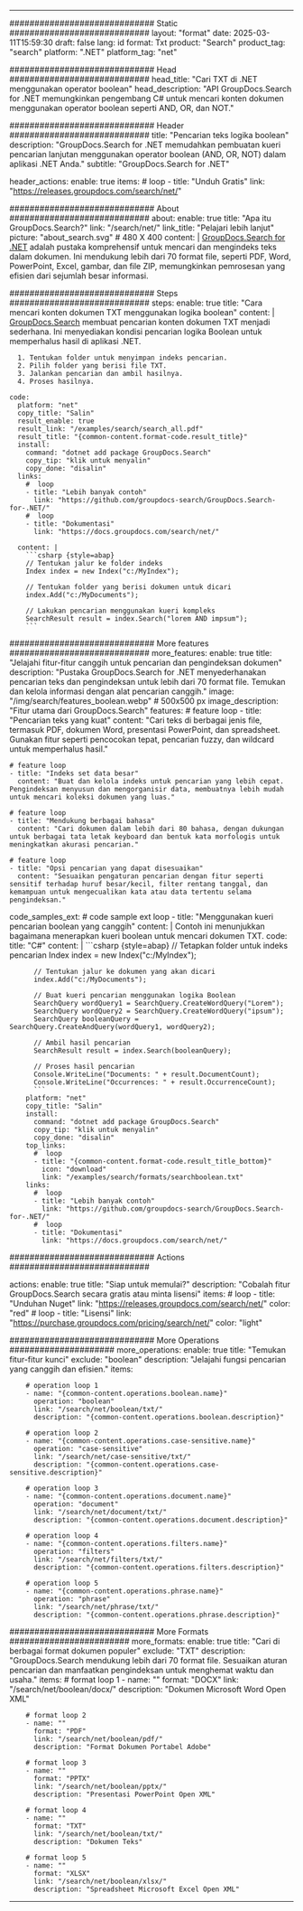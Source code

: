 
---
############################# Static ############################
layout: "format"
date:  2025-03-11T15:59:30
draft: false
lang: id
format: Txt
product: "Search"
product_tag: "search"
platform: ".NET"
platform_tag: "net"

############################# Head ############################
head_title: "Cari TXT di .NET menggunakan operator boolean"
head_description: "API GroupDocs.Search for .NET memungkinkan pengembang C# untuk mencari konten dokumen menggunakan operator boolean seperti AND, OR, dan NOT."

############################# Header ############################
title: "Pencarian teks logika boolean" 
description: "GroupDocs.Search for .NET memudahkan pembuatan kueri pencarian lanjutan menggunakan operator boolean (AND, OR, NOT) dalam aplikasi .NET Anda."
subtitle: "GroupDocs.Search for .NET" 

header_actions:
  enable: true
  items:
    #  loop
    - title: "Unduh Gratis"
      link: "https://releases.groupdocs.com/search/net/"
      
############################# About ############################
about:
    enable: true
    title: "Apa itu GroupDocs.Search?"
    link: "/search/net/"
    link_title: "Pelajari lebih lanjut"
    picture: "about_search.svg" # 480 X 400
    content: |
       [GroupDocs.Search for .NET](/search/net/) adalah pustaka komprehensif untuk mencari dan mengindeks teks dalam dokumen. Ini mendukung lebih dari 70 format file, seperti PDF, Word, PowerPoint, Excel, gambar, dan file ZIP, memungkinkan pemrosesan yang efisien dari sejumlah besar informasi.

############################# Steps ############################
steps:
    enable: true
    title: "Cara mencari konten dokumen TXT menggunakan logika boolean"
    content: |
      [GroupDocs.Search](/search/net/) membuat pencarian konten dokumen TXT menjadi sederhana. Ini menyediakan kondisi pencarian logika Boolean untuk memperhalus hasil di aplikasi .NET.
      
      1. Tentukan folder untuk menyimpan indeks pencarian.
      2. Pilih folder yang berisi file TXT.
      3. Jalankan pencarian dan ambil hasilnya.
      4. Proses hasilnya.
   
    code:
      platform: "net"
      copy_title: "Salin"
      result_enable: true
      result_link: "/examples/search/search_all.pdf"
      result_title: "{common-content.format-code.result_title}"
      install:
        command: "dotnet add package GroupDocs.Search"
        copy_tip: "klik untuk menyalin"
        copy_done: "disalin"
      links:
        #  loop
        - title: "Lebih banyak contoh"
          link: "https://github.com/groupdocs-search/GroupDocs.Search-for-.NET/"
        #  loop
        - title: "Dokumentasi"
          link: "https://docs.groupdocs.com/search/net/"
          
      content: |
        ```csharp {style=abap}
        // Tentukan jalur ke folder indeks
        Index index = new Index("c:/MyIndex");

        // Tentukan folder yang berisi dokumen untuk dicari
        index.Add("c:/MyDocuments");

        // Lakukan pencarian menggunakan kueri kompleks
        SearchResult result = index.Search("lorem AND impsum");
        ```            

############################# More features ############################
more_features:
  enable: true
  title: "Jelajahi fitur-fitur canggih untuk pencarian dan pengindeksan dokumen"
  description: "Pustaka GroupDocs.Search for .NET menyederhanakan pencarian teks dan pengindeksan untuk lebih dari 70 format file. Temukan dan kelola informasi dengan alat pencarian canggih."
  image: "/img/search/features_boolean.webp" # 500x500 px
  image_description: "Fitur utama dari GroupDocs.Search"
  features:
    # feature loop
    - title: "Pencarian teks yang kuat"
      content: "Cari teks di berbagai jenis file, termasuk PDF, dokumen Word, presentasi PowerPoint, dan spreadsheet. Gunakan fitur seperti pencocokan tepat, pencarian fuzzy, dan wildcard untuk memperhalus hasil."

    # feature loop
    - title: "Indeks set data besar"
      content: "Buat dan kelola indeks untuk pencarian yang lebih cepat. Pengindeksan menyusun dan mengorganisir data, membuatnya lebih mudah untuk mencari koleksi dokumen yang luas."

    # feature loop
    - title: "Mendukung berbagai bahasa"
      content: "Cari dokumen dalam lebih dari 80 bahasa, dengan dukungan untuk berbagai tata letak keyboard dan bentuk kata morfologis untuk meningkatkan akurasi pencarian."

    # feature loop
    - title: "Opsi pencarian yang dapat disesuaikan"
      content: "Sesuaikan pengaturan pencarian dengan fitur seperti sensitif terhadap huruf besar/kecil, filter rentang tanggal, dan kemampuan untuk mengecualikan kata atau data tertentu selama pengindeksan."
      
  code_samples_ext:
    # code sample ext loop
    - title: "Menggunakan kueri pencarian boolean yang canggih"
      content: |
        Contoh ini menunjukkan bagaimana menerapkan kueri boolean untuk mencari dokumen TXT.
      code:
        title: "C#"
        content: |
          ```csharp {style=abap}
          // Tetapkan folder untuk indeks pencarian
          Index index = new Index("c:/MyIndex");
              
          // Tentukan jalur ke dokumen yang akan dicari
          index.Add("c:/MyDocuments");

          // Buat kueri pencarian menggunakan logika Boolean
          SearchQuery wordQuery1 = SearchQuery.CreateWordQuery("Lorem");
          SearchQuery wordQuery2 = SearchQuery.CreateWordQuery("ipsum");
          SearchQuery booleanQuery = SearchQuery.CreateAndQuery(wordQuery1, wordQuery2);

          // Ambil hasil pencarian
          SearchResult result = index.Search(booleanQuery);
          
          // Proses hasil pencarian
          Console.WriteLine("Documents: " + result.DocumentCount);
          Console.WriteLine("Occurrences: " + result.OccurrenceCount);
          ```
        platform: "net"
        copy_title: "Salin"
        install:
          command: "dotnet add package GroupDocs.Search"
          copy_tip: "klik untuk menyalin"
          copy_done: "disalin"
        top_links:
          #  loop
          - title: "{common-content.format-code.result_title_bottom}"
            icon: "download"
            link: "/examples/search/formats/searchboolean.txt"
        links:
          #  loop
          - title: "Lebih banyak contoh"
            link: "https://github.com/groupdocs-search/GroupDocs.Search-for-.NET/"
          #  loop
          - title: "Dokumentasi"
            link: "https://docs.groupdocs.com/search/net/"
            

            


############################# Actions ############################

actions:
  enable: true
  title: "Siap untuk memulai?"
  description: "Cobalah fitur GroupDocs.Search secara gratis atau minta lisensi"
  items:
    #  loop
    - title: "Unduhan Nuget"
      link: "https://releases.groupdocs.com/search/net/"
      color: "red"
        #  loop
    - title: "Lisensi"
      link: "https://purchase.groupdocs.com/pricing/search/net/"
      color: "light"


############################# More Operations #####################
more_operations:
    enable: true
    title: "Temukan fitur-fitur kunci"
    exclude: "boolean"
    description: "Jelajahi fungsi pencarian yang canggih dan efisien."
    items: 
          
        # operation loop 1
        - name: "{common-content.operations.boolean.name}"
          operation: "boolean"
          link: "/search/net/boolean/txt/"
          description: "{common-content.operations.boolean.description}"

        # operation loop 2
        - name: "{common-content.operations.case-sensitive.name}"
          operation: "case-sensitive"
          link: "/search/net/case-sensitive/txt/"
          description: "{common-content.operations.case-sensitive.description}"

        # operation loop 3
        - name: "{common-content.operations.document.name}"
          operation: "document"
          link: "/search/net/document/txt/"
          description: "{common-content.operations.document.description}"

        # operation loop 4
        - name: "{common-content.operations.filters.name}"
          operation: "filters"
          link: "/search/net/filters/txt/"
          description: "{common-content.operations.filters.description}"

        # operation loop 5
        - name: "{common-content.operations.phrase.name}"
          operation: "phrase"
          link: "/search/net/phrase/txt/"
          description: "{common-content.operations.phrase.description}"
          
        
          
############################# More Formats ########################
more_formats:
    enable: true
    title: "Cari di berbagai format dokumen populer"
    exclude: "TXT"
    description: "GroupDocs.Search mendukung lebih dari 70 format file. Sesuaikan aturan pencarian dan manfaatkan pengindeksan untuk menghemat waktu dan usaha."
    items: 
        # format loop 1
        - name: ""
          format: "DOCX"
          link: "/search/net/boolean/docx/"
          description: "Dokumen Microsoft Word Open XML"
          
        # format loop 2
        - name: ""
          format: "PDF"
          link: "/search/net/boolean/pdf/"
          description: "Format Dokumen Portabel Adobe"
          
        # format loop 3
        - name: ""
          format: "PPTX"
          link: "/search/net/boolean/pptx/"
          description: "Presentasi PowerPoint Open XML"

        # format loop 4
        - name: ""
          format: "TXT"
          link: "/search/net/boolean/txt/"
          description: "Dokumen Teks"
          
        # format loop 5
        - name: ""
          format: "XLSX"
          link: "/search/net/boolean/xlsx/"
          description: "Spreadsheet Microsoft Excel Open XML"
  

---